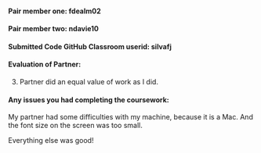 #### Pair member one: fdealm02

#### Pair member two: ndavie10

#### Submitted Code GitHub Classroom userid: silvafj

#### Evaluation of Partner:

3. Partner did an equal value of work as I did.

#### Any issues you had completing the coursework:

My partner had some difficulties with my machine, because it is a Mac.
And the font size on the screen was too small.

Everything else was good!
